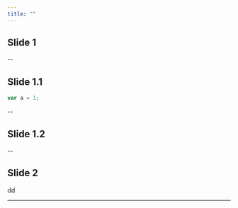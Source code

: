 ```yaml
---
title: ""
---
```



## Slide 1

--

## Slide 1.1

```JavaScript
var a = 1;
```

--

## Slide 1.2


--




## Slide 2

dd


---

